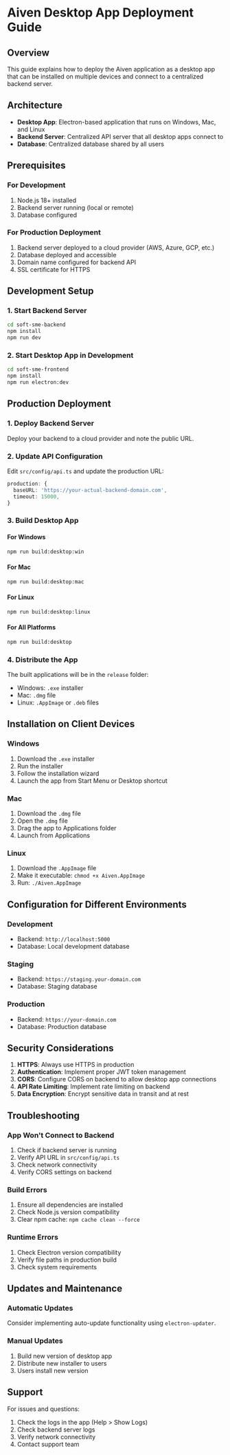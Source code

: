 # Aiven Desktop App Deployment Guide

## Overview
This guide explains how to deploy the Aiven application as a desktop app that can be installed on multiple devices and connect to a centralized backend server.

## Architecture
- **Desktop App**: Electron-based application that runs on Windows, Mac, and Linux
- **Backend Server**: Centralized API server that all desktop apps connect to
- **Database**: Centralized database shared by all users

## Prerequisites

### For Development
1. Node.js 18+ installed
2. Backend server running (local or remote)
3. Database configured

### For Production Deployment
1. Backend server deployed to a cloud provider (AWS, Azure, GCP, etc.)
2. Database deployed and accessible
3. Domain name configured for backend API
4. SSL certificate for HTTPS

## Development Setup

### 1. Start Backend Server
```bash
cd soft-sme-backend
npm install
npm run dev
```

### 2. Start Desktop App in Development
```bash
cd soft-sme-frontend
npm install
npm run electron:dev
```

## Production Deployment

### 1. Deploy Backend Server
Deploy your backend to a cloud provider and note the public URL.

### 2. Update API Configuration
Edit `src/config/api.ts` and update the production URL:
```typescript
production: {
  baseURL: 'https://your-actual-backend-domain.com',
  timeout: 15000,
}
```

### 3. Build Desktop App

#### For Windows
```bash
npm run build:desktop:win
```

#### For Mac
```bash
npm run build:desktop:mac
```

#### For Linux
```bash
npm run build:desktop:linux
```

#### For All Platforms
```bash
npm run build:desktop
```

### 4. Distribute the App
The built applications will be in the `release` folder:
- Windows: `.exe` installer
- Mac: `.dmg` file
- Linux: `.AppImage` or `.deb` files

## Installation on Client Devices

### Windows
1. Download the `.exe` installer
2. Run the installer
3. Follow the installation wizard
4. Launch the app from Start Menu or Desktop shortcut

### Mac
1. Download the `.dmg` file
2. Open the `.dmg` file
3. Drag the app to Applications folder
4. Launch from Applications

### Linux
1. Download the `.AppImage` file
2. Make it executable: `chmod +x Aiven.AppImage`
3. Run: `./Aiven.AppImage`

## Configuration for Different Environments

### Development
- Backend: `http://localhost:5000`
- Database: Local development database

### Staging
- Backend: `https://staging.your-domain.com`
- Database: Staging database

### Production
- Backend: `https://your-domain.com`
- Database: Production database

## Security Considerations

1. **HTTPS**: Always use HTTPS in production
2. **Authentication**: Implement proper JWT token management
3. **CORS**: Configure CORS on backend to allow desktop app connections
4. **API Rate Limiting**: Implement rate limiting on backend
5. **Data Encryption**: Encrypt sensitive data in transit and at rest

## Troubleshooting

### App Won't Connect to Backend
1. Check if backend server is running
2. Verify API URL in `src/config/api.ts`
3. Check network connectivity
4. Verify CORS settings on backend

### Build Errors
1. Ensure all dependencies are installed
2. Check Node.js version compatibility
3. Clear npm cache: `npm cache clean --force`

### Runtime Errors
1. Check Electron version compatibility
2. Verify file paths in production build
3. Check system requirements

## Updates and Maintenance

### Automatic Updates
Consider implementing auto-update functionality using `electron-updater`.

### Manual Updates
1. Build new version of desktop app
2. Distribute new installer to users
3. Users install new version

## Support

For issues and questions:
1. Check the logs in the app (Help > Show Logs)
2. Check backend server logs
3. Verify network connectivity
4. Contact support team 